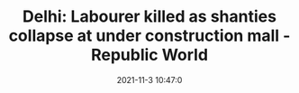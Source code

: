 ---
"title": "Delhi: Labourer killed as shanties collapse at under construction mall - Republic World"
"date": "2021-11-3 10:47:0"
"feed_name": "GOOGLENEWSCONSTRUCTION"
"feed_website": "https://news.google.com/search?q=construction%2Bincident&hl=en-US&gl=US&ceid=US:en"
"feed_rss": "https://news.google.com/rss/search?q=construction%2Bincident&hl=en-US&gl=US&ceid=US:en"
"link": "https://www.republicworld.com/india-news/city-news/delhi-labourer-killed-as-shanties-collapse-at-under-construction-mall.html"
"source": "{'href': 'https://www.republicworld.com', 'title': 'Republic World'}"
"file": "_posts/2021-1-1-59b48ef1c13f5842b6ec360ed57bee2566388c79.md"
"accident": "1"
"drilling": "0"
"dead": "1"
"injured": "0"
"arrested": "0"
"place": "delhi"
"where": "construction site"
"causes": "collapse"
"place_uri": "http://en.wikipedia.org/wiki/Delhi"
---